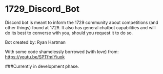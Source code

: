 # 1729_Discord_Bot
Discord bot is meant to inform the 1729 community about competitions (and other things) found at 1729. It also has general chatbot capabilities and will do its best to converse with you, should you request it to do so. 

Bot created by: Ryan Hartman

With some code shamelessly borrowed (with love) from: https://youtu.be/SPTfmiYiuok

###Currently in development phase.
